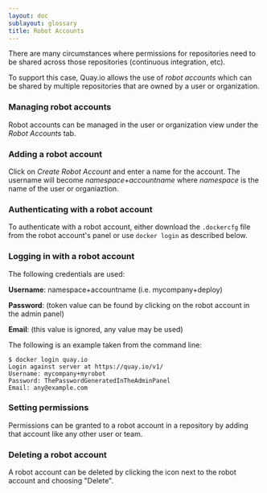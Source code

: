 ```yaml
---
layout: doc
sublayout: glossary
title: Robot Accounts
---
```


There are many circumstances where permissions for repositories need to be shared across those repositories (continuous integration, etc).

To support this case, Quay.io allows the use of _robot accounts_ which can be shared by multiple repositories that are owned by a user or organization.

### Managing robot accounts

Robot accounts can be managed in the user or organization view under the _Robot Accounts_ tab.

### Adding a robot account

Click on _Create Robot Account_ and enter a name for the account.
The username will become _namespace+accountname_ where _namespace_ is the name of the user or organiaztion.

### Authenticating with a robot account

To authenticate with a robot account, either download the `.dockercfg` file from the robot account's panel or use `docker login` as described below.

### Logging in with a robot account

The following credentials are used:

**Username**: namespace+accountname (i.e. mycompany+deploy)

**Password**: (token value can be found by clicking on the robot account in the admin panel)

**Email**: (this value is ignored, any value may be used)

The following is an example taken from the command line:

```
$ docker login quay.io
Login against server at https://quay.io/v1/
Username: mycompany+myrobot
Password: ThePasswordGeneratedInTheAdminPanel
Email: any@example.com
```

### Setting permissions

Permissions can be granted to a robot account in a repository by adding that account like any other user or team.

### Deleting a robot account

A robot account can be deleted by clicking the <i class="fa fa-gear"></i> icon next to the robot account and choosing "Delete".
